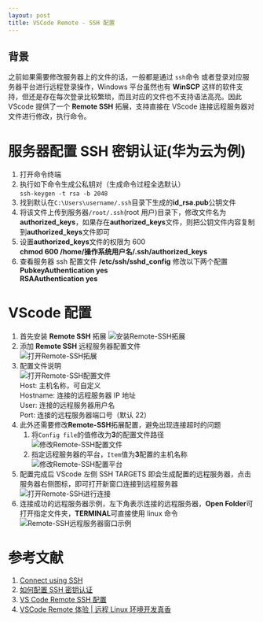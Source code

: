 ```yaml
---
layout: post
title: VSCode Remote - SSH 配置
---
```


## 背景

之前如果需要修改服务器上的文件的话，一般都是通过 `ssh`命令 或者登录对应服务器平台进行远程登录操作，Windows 平台虽然也有 **WinSCP** 这样的软件支持，但还是存在每次登录比较繁琐，而且对应的文件也不支持语法高亮。因此 VScode 提供了一个 **Remote SSH** 拓展，支持直接在 VScode 连接远程服务器对文件进行修改，执行命令。

# 服务器配置 SSH 密钥认证(华为云为例)

1. 打开命令终端
2. 执行如下命令生成公私钥对（生成命令过程全选默认）  
   `ssh-keygen -t rsa -b 2048`
3. 找到默认在`C:\Users\username/.ssh`目录下生成的**id_rsa.pub**公钥文件
4. 将该文件上传到服务器`/root/.ssh`(root 用户)目录下，修改文件名为**authorized_keys**，如果存在**authorized_keys**文件，则把公钥文件内容复制到**authorized_keys**文件即可
5. 设置**authorized_keys**文件的权限为 600  
   **chmod 600 /home/操作系统用户名/.ssh/authorized_keys**
6. 查看服务器 ssh 配置文件 **/etc/ssh/sshd_config** 修改以下两个配置  
   **PubkeyAuthentication yes**  
   **RSAAuthentication yes**

# VScode 配置

1. 首先安装 **Remote SSH** 拓展
   ![安装Remote-SSH拓展](/blog/assets/images/VScode-Remote-SSH/Remote-SSH-extendsion.png)
2. 添加 **Remote SSH** 远程服务器配置文件  
   ![打开Remote-SSH拓展](/blog/assets/images/VScode-Remote-SSH/Remote-SSH-icon.png)
3. 配置文件说明  
   ![打开Remote-SSH配置文件](/blog/assets/images/VScode-Remote-SSH/Remote-SSH-config.png)  
   Host: 主机名称，可自定义  
   Hostname: 连接的远程服务器 IP 地址  
   User: 连接的远程服务器用户名  
   Port: 连接的远程服务器端口号（默认 22）
4. 此外还需要修改**Remote-SSH**拓展配置，避免出现连接超时的问题
   1. 将`Config file`的值修改为**3**的配置文件路径
      ![修改Remote-SSH配置文件](/blog/assets/images/VScode-Remote-SSH/Remote-SSH-config-file.png)
   2. 指定远程服务器的平台，`Item`值为**3**配置的主机名称
      ![修改Remote-SSH配置平台](/blog/assets/images/VScode-Remote-SSH/Remote-SSH-config-platform.png)
5. 配置完成后 VScode 左侧 SSH TARGETS 即会生成配置的远程服务器，点击服务器右侧图标，即可打开新窗口连接到远程服务器  
   ![打开Remote-SSH进行连接](/blog/assets/images/VScode-Remote-SSH/Remote-SSH-connect.png)
6. 连接成功的远程服务器示例，左下角表示连接的远程服务器，**Open Folder**可打开指定文件夹，**TERMINAL**可直接使用 linux 命令
   ![Remote-SSH远程服务器窗口示例](/blog/assets/images/VScode-Remote-SSH/Remote-SSH.png)

# 参考文献

1. <a href="https://code.visualstudio.com/docs/remote/ssh-tutorial#_connect-using-ssh" target="_blank">Connect using SSH</a>
2. <a href="https://support.huaweicloud.com/faq-htplugin-kunpengdevps/kunpenghtplugin_10_0003.html" target="_blank">如何配置 SSH 密钥认证</a>
3. <a href="https://zhuanlan.zhihu.com/p/68577071" target="_blank">VS Code Remote SSH 配置</a>
4. <a href="https://zhuanlan.zhihu.com/p/64849549" target="_blank">VSCode Remote 体验 | 远程 Linux 环境开发真香</a>
